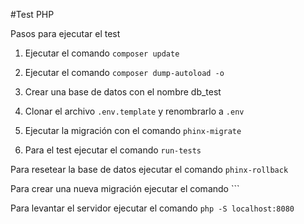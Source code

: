
#Test PHP

Pasos para ejecutar el test

1. Ejecutar el comando ```composer update```

2. Ejecutar el comando ```composer dump-autoload -o```

3. Crear una base de datos con el nombre db_test

5. Clonar el archivo ```.env.template``` y renombrarlo a ```.env```

6. Ejecutar la migración con el comando ```phinx-migrate```

7. Para el test ejecutar el comando ```run-tests```


Para resetear la base de datos ejecutar el comando ```phinx-rollback```

Para crear una nueva migración ejecutar el comando ```

Para levantar el servidor ejecutar el comando ```php -S localhost:8080```